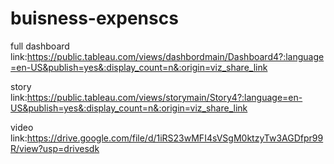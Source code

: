 # buisness-expenscs


full dashboard link:https://public.tableau.com/views/dashbordmain/Dashboard4?:language=en-US&publish=yes&:display_count=n&:origin=viz_share_link

story link:https://public.tableau.com/views/storymain/Story4?:language=en-US&publish=yes&:display_count=n&:origin=viz_share_link

video link:https://drive.google.com/file/d/1iRS23wMFI4sVSgM0ktzyTw3AGDfpr99R/view?usp=drivesdk
